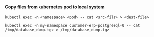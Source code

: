 #### Copy files from kubernetes pod to local system
```
kubectl exec -n <namespace> <pod> -- cat <src-file> > <dest-file>

kubectl exec -n my-namespace customer-erp-postgresql-0 -- cat /tmp/database_dump.tgz > /tmp/database_dump.tgz
```
